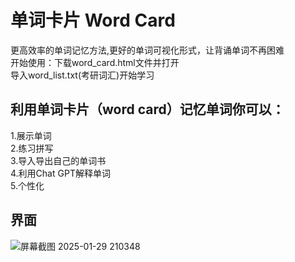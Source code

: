 # 单词卡片 Word Card
更高效率的单词记忆方法,更好的单词可视化形式，让背诵单词不再困难  
开始使用：下载word_card.html文件并打开  
导入word_list.txt(考研词汇)开始学习
 ## 利用单词卡片（word card）记忆单词你可以：
 1.展示单词  
 2.练习拼写  
 3.导入导出自己的单词书  
 4.利用Chat GPT解释单词  
 5.个性化  
 ## 界面
![屏幕截图 2025-01-29 210348](https://github.com/user-attachments/assets/d3c4f233-27a6-4036-9266-a6fa8cace7d8)


